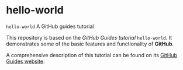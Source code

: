 # hello-world
`hello-world` A GitHub guides tutorial

This repository is based on the _GitHub Guides tutorial_ `hello-world`. It demonstrates some of the basic features and functionality of **GitHub**.

A comprehensive description of this tutotial can be found on its [GitHub Guides website](https://guides.github.com/activities/hello-world/).
